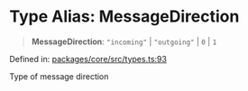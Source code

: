 # Type Alias: MessageDirection

> **MessageDirection**: `"incoming"` \| `"outgoing"` \| `0` \| `1`

Defined in: [packages/core/src/types.ts:93](https://github.com/GeoDaCenter/openassistant/blob/36f516b8229288259590b2d9dab3b10cbfc3cbfd/packages/core/src/types.ts#L93)

Type of message direction
